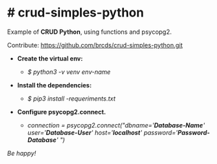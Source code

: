 # # crud-simples-python

Example of **CRUD Python**, using functions and psycopg2.

Contribute: https://github.com/brcds/crud-simples-python.git

  
* **Create the virtual env:**
	- *$ python3 -v venv env-name*
	
* **Install the dependencies:**
	- *$ pip3 install -requeriments.txt*
  
* **Configure psycopg2.connect.**
    - *connection = psycopg2.connect("dbname='**Database-Name**' user='**Database-User**' host='**localhost**' password='**Password-Database**' ")*
			
*Be happy!*
